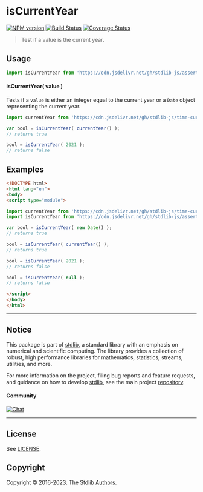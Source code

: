<!--

@license Apache-2.0

Copyright (c) 2022 The Stdlib Authors.

Licensed under the Apache License, Version 2.0 (the "License");
you may not use this file except in compliance with the License.
You may obtain a copy of the License at

   http://www.apache.org/licenses/LICENSE-2.0

Unless required by applicable law or agreed to in writing, software
distributed under the License is distributed on an "AS IS" BASIS,
WITHOUT WARRANTIES OR CONDITIONS OF ANY KIND, either express or implied.
See the License for the specific language governing permissions and
limitations under the License.

-->

# isCurrentYear

[![NPM version][npm-image]][npm-url] [![Build Status][test-image]][test-url] [![Coverage Status][coverage-image]][coverage-url] <!-- [![dependencies][dependencies-image]][dependencies-url] -->

> Test if a value is the current year.



<section class="usage">

## Usage

```javascript
import isCurrentYear from 'https://cdn.jsdelivr.net/gh/stdlib-js/assert-is-current-year@esm/index.mjs';
```

#### isCurrentYear( value )

Tests if a `value` is either an integer equal to the current year or a `Date` object representing the current year.

```javascript
import currentYear from 'https://cdn.jsdelivr.net/gh/stdlib-js/time-current-year@esm/index.mjs';

var bool = isCurrentYear( currentYear() );
// returns true

bool = isCurrentYear( 2021 );
// returns false
```

</section>

<!-- /.usage -->

<section class="examples">

## Examples

<!-- eslint no-undef: "error" -->

```html
<!DOCTYPE html>
<html lang="en">
<body>
<script type="module">

import currentYear from 'https://cdn.jsdelivr.net/gh/stdlib-js/time-current-year@esm/index.mjs';
import isCurrentYear from 'https://cdn.jsdelivr.net/gh/stdlib-js/assert-is-current-year@esm/index.mjs';

var bool = isCurrentYear( new Date() );
// returns true

bool = isCurrentYear( currentYear() );
// returns true

bool = isCurrentYear( 2021 );
// returns false

bool = isCurrentYear( null );
// returns false

</script>
</body>
</html>
```

</section>

<!-- /.examples -->



<!-- Section for related `stdlib` packages. Do not manually edit this section, as it is automatically populated. -->

<section class="related">

</section>

<!-- /.related -->

<!-- Section for all links. Make sure to keep an empty line after the `section` element and another before the `/section` close. -->


<section class="main-repo" >

* * *

## Notice

This package is part of [stdlib][stdlib], a standard library with an emphasis on numerical and scientific computing. The library provides a collection of robust, high performance libraries for mathematics, statistics, streams, utilities, and more.

For more information on the project, filing bug reports and feature requests, and guidance on how to develop [stdlib][stdlib], see the main project [repository][stdlib].

#### Community

[![Chat][chat-image]][chat-url]

---

## License

See [LICENSE][stdlib-license].


## Copyright

Copyright &copy; 2016-2023. The Stdlib [Authors][stdlib-authors].

</section>

<!-- /.stdlib -->

<!-- Section for all links. Make sure to keep an empty line after the `section` element and another before the `/section` close. -->

<section class="links">

[npm-image]: http://img.shields.io/npm/v/@stdlib/assert-is-current-year.svg
[npm-url]: https://npmjs.org/package/@stdlib/assert-is-current-year

[test-image]: https://github.com/stdlib-js/assert-is-current-year/actions/workflows/test.yml/badge.svg?branch=main
[test-url]: https://github.com/stdlib-js/assert-is-current-year/actions/workflows/test.yml?query=branch:main

[coverage-image]: https://img.shields.io/codecov/c/github/stdlib-js/assert-is-current-year/main.svg
[coverage-url]: https://codecov.io/github/stdlib-js/assert-is-current-year?branch=main

<!--

[dependencies-image]: https://img.shields.io/david/stdlib-js/assert-is-current-year.svg
[dependencies-url]: https://david-dm.org/stdlib-js/assert-is-current-year/main

-->

[chat-image]: https://img.shields.io/gitter/room/stdlib-js/stdlib.svg
[chat-url]: https://gitter.im/stdlib-js/stdlib/

[stdlib]: https://github.com/stdlib-js/stdlib

[stdlib-authors]: https://github.com/stdlib-js/stdlib/graphs/contributors

[umd]: https://github.com/umdjs/umd
[es-module]: https://developer.mozilla.org/en-US/docs/Web/JavaScript/Guide/Modules

[deno-url]: https://github.com/stdlib-js/assert-is-current-year/tree/deno
[umd-url]: https://github.com/stdlib-js/assert-is-current-year/tree/umd
[esm-url]: https://github.com/stdlib-js/assert-is-current-year/tree/esm
[branches-url]: https://github.com/stdlib-js/assert-is-current-year/blob/main/branches.md

[stdlib-license]: https://raw.githubusercontent.com/stdlib-js/assert-is-current-year/main/LICENSE

[standard-streams]: https://en.wikipedia.org/wiki/Standard_streams

[mdn-regexp]: https://developer.mozilla.org/en-US/docs/Web/JavaScript/Guide/Regular_Expressions

</section>

<!-- /.links -->
